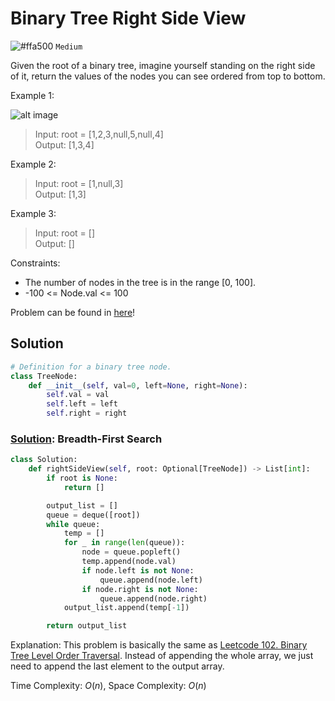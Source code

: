 # Binary Tree Right Side View
![#ffa500](https://placehold.co/1x1/ffa500/ffa500.png) `Medium`

Given the root of a binary tree, imagine yourself standing on the right side of it, return the values of the nodes you can see ordered from top to bottom.


Example 1:

![alt image](https://assets.leetcode.com/uploads/2021/02/14/tree.jpg)

> Input: root = [1,2,3,null,5,null,4]\
Output: [1,3,4]

Example 2:

> Input: root = [1,null,3]\
Output: [1,3]

Example 3:

> Input: root = []\
Output: []
 

Constraints:
- The number of nodes in the tree is in the range [0, 100].
- -100 <= Node.val <= 100

Problem can be found in [here](https://leetcode.com/problems/binary-tree-right-side-view)!

## Solution
```python
# Definition for a binary tree node.
class TreeNode:
    def __init__(self, val=0, left=None, right=None):
        self.val = val
        self.left = left
        self.right = right
```

### [Solution](/Binary%20Tree/199-BinaryTreeRightSideView/solution.py): Breadth-First Search

```python
class Solution:
    def rightSideView(self, root: Optional[TreeNode]) -> List[int]:
        if root is None:
            return []

        output_list = []
        queue = deque([root])
        while queue:
            temp = []
            for _ in range(len(queue)):
                node = queue.popleft()
                temp.append(node.val)
                if node.left is not None:
                    queue.append(node.left)
                if node.right is not None:
                    queue.append(node.right)
            output_list.append(temp[-1])

        return output_list
```

Explanation: This problem is basically the same as [Leetcode 102. Binary Tree Level Order Traversal](https://leetcode.com/problems/binary-tree-level-order-traversal). Instead of appending the whole array, we just need to append the last element to the output array.

Time Complexity: $O(n)$, Space Complexity: $O(n)$

